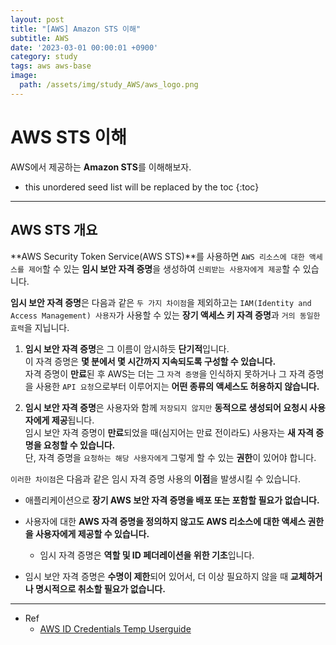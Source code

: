 ```yaml
---
layout: post
title: "[AWS] Amazon STS 이해"
subtitle: AWS
date: '2023-03-01 00:00:01 +0900'
category: study
tags: aws aws-base
image:
  path: /assets/img/study_AWS/aws_logo.png
---
```


# AWS STS 이해
AWS에서 제공하는 **Amazon STS**를 이해해보자.

<!--more-->

* this unordered seed list will be replaced by the toc
{:toc}

<hr/>

## AWS STS 개요

**AWS Security Token Service(AWS STS)**를 사용하면 `AWS 리소스에 대한 액세스를 제어`할 수 있는 **임시 보안 자격 증명**을 생성하여 `신뢰받는 사용자에게 제공`할 수 있습니다. 

**임시 보안 자격 증명**은 다음과 같은 `두 가지 차이점`을 제외하고는 `IAM(Identity and Access Management) 사용자`가 사용할 수 있는 **장기 액세스 키 자격 증명**과 `거의 동일한 효력`을 지닙니다.

1. **임시 보안 자격 증명**은 그 이름이 암시하듯 **단기적**입니다. <br>
  이 자격 증명은 **몇 분에서 몇 시간까지 지속되도록 구성할 수 있습니다.** <br>
  자격 증명이 **만료**된 후 AWS는 더는 그 `자격 증명`을 인식하지 못하거나 그 자격 증명을 사용한 `API 요청`으로부터 이루어지는 **어떤 종류의 액세스도 허용하지 않습니다.**

2. **임시 보안 자격 증명**은 사용자와 함께 `저장되지 않지만` **동적으로 생성되어 요청시 사용자에게 제공**됩니다. <br>
  임시 보안 자격 증명이 **만료**되었을 때(심지어는 만료 전이라도) 사용자는 **새 자격 증명을 요청할 수 있습니다.** <br>
  단, 자격 증명을 `요청하는 해당 사용자에게` 그렇게 할 수 있는 **권한**이 있어야 합니다.


`이러한 차이점`은 다음과 같은 임시 자격 증명 사용의 **이점**을 발생시킬 수 있습니다.

 * 애플리케이션으로 **장기 AWS 보안 자격 증명을 배포 또는 포함할 필요가 없습니다.**

 * 사용자에 대한 **AWS 자격 증명을 정의하지 않고도 AWS 리소스에 대한 액세스 권한을 사용자에게 제공할 수 있습니다.** 
   + 임시 자격 증명은 **역할 및 ID 페더레이션을 위한 기초**입니다.

 * 임시 보안 자격 증명은 **수명이 제한**되어 있어서, 더 이상 필요하지 않을 때 **교체하거나 명시적으로 취소할 필요가 없습니다.** 

<hr/>

* Ref
  - [AWS ID Credentials Temp Userguide](https://docs.aws.amazon.com/ko_kr/IAM/latest/UserGuide/id_credentials_temp.html)

</span>